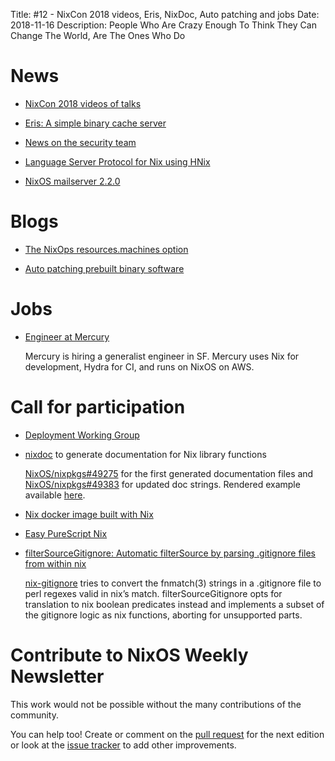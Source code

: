 Title: #12 - NixCon 2018 videos, Eris, NixDoc, Auto patching and jobs
Date: 2018-11-16
Description: People Who Are Crazy Enough To Think They Can Change The World, Are The Ones Who Do


# News

- [NixCon 2018 videos of talks](https://www.youtube.com/channel/UCjqkNrQ8F3OhKSCfCgagWLg/videos)

- [Eris: A simple binary cache server](https://discourse.nixos.org/t/ann-eris-a-simple-binary-cache-server/1265)

- [News on the security team](https://discourse.nixos.org/t/news-on-the-security-team/1280)

- [Language Server Protocol for Nix using HNix](https://github.com/domenkozar/hnix-lsp)

- [NixOS mailserver 2.2.0](https://gitlab.com/simple-nixos-mailserver/nixos-mailserver/tags/v2.2.0)

# Blogs

- [The NixOps resources.machines option](https://nixos.mayflower.consulting/blog/2018/10/26/nixops-machine-configs/)

- [Auto patching prebuilt binary software](http://sandervanderburg.blogspot.com/2018/10/auto-patching-prebuilt-binary-software.html)

# Jobs

- [Engineer at Mercury](https://mercury.co/jobs/generalist_engineer.md)

  Mercury is hiring a generalist engineer in SF. Mercury uses Nix for development, Hydra for CI, and runs on NixOS on AWS.

# Call for participation

- [Deployment Working Group](https://discourse.nixos.org/t/nix-deployment-working-group/1299)

- [nixdoc](https://github.com/tazjin/nixdoc) to generate documentation for Nix library functions

  [NixOS/nixpkgs#49275](https://github.com/NixOS/nixpkgs/pull/49275) for the first generated
  documentation files and [NixOS/nixpkgs#49383](https://github.com/NixOS/nixpkgs/pull/49383)
  for updated doc strings. Rendered example available [here](https://storage.googleapis.com/files.tazj.in/nixdoc/manual.html#sec-functions-library-debug).

- [Nix docker image built with Nix](https://github.com/garbas/nix-docker-nix)

- [Easy PureScript Nix](https://github.com/justinwoo/easy-purescript-nix)

- [filterSourceGitignore: Automatic filterSource by parsing .gitignore files from within nix](https://github.com/Profpatsch/nixperiments/blob/master/filterSourceGitignore.nix)

  [nix-gitignore](https://github.com/siers/nix-gitignore) tries to convert the fnmatch(3) strings in a .gitignore file to perl regexes valid in nix’s match.
  filterSourceGitignore opts for translation to nix boolean predicates instead and implements a subset of the gitignore logic as nix functions, aborting for unsupported parts.


# Contribute to NixOS Weekly Newsletter

This work would not be possible without the many contributions of the community.

You can help too! Create or comment on the [pull request](https://github.com/NixOS/nixos-weekly/pulls)
for the next edition or look at the
[issue tracker](https://github.com/NixOS/nixos-weekly/issues) to add other improvements.
